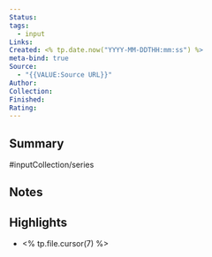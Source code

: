 ```yaml
---
Status: 
tags:
  - input
Links: 
Created: <% tp.date.now("YYYY-MM-DDTHH:mm:ss") %>
meta-bind: true
Source:
  - "{{VALUE:Source URL}}"
Author: 
Collection: 
Finished: 
Rating:
---
```

## Summary
#inputCollection/series 
## Notes
## Highlights
- <% tp.file.cursor(7) %>

